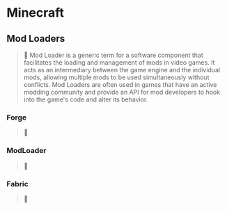 # Minecraft

## Mod Loaders
> :memo:
Mod Loader is a generic term for a software component that facilitates the loading and management of mods in video games. It acts as an intermediary between the game engine and the individual mods, allowing multiple mods to be used simultaneously without conflicts. Mod Loaders are often used in games that have an active modding community and provide an API for mod developers to hook into the game's code and alter its behavior.

### Forge
> :memo:

### ModLoader
> :memo:

### Fabric
> :memo:
